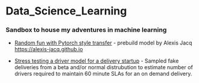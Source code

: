 # Data_Science_Learning
### Sandbox to house my adventures in machine learning

* [Random fun with Pytorch style transfer](https://github.com/abelpd/Data_Science_Learning/blob/master/py_torch_style_transfer/Random%20fun%20with%20style%20transfer.pdf) - prebuild model by Alexis Jacq https://alexis-jacq.github.io

* [Stress testing a driver model for a delivery startup](https://github.com/abelpd/Data_Science_Learning/blob/master/driver_model_stress_test/driver_model_final.ipynb) - Sampled fake deliveries from a beta and/or normal distrubution to estimate number of drivers required to maintain 60 minute SLAs for an on demand delivery.
